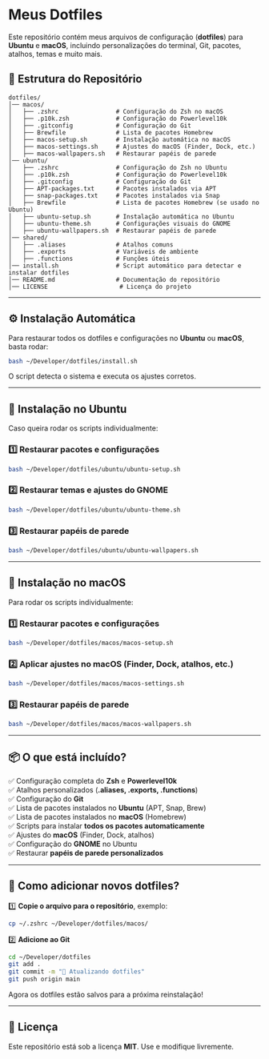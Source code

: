 # Meus Dotfiles

Este repositório contém meus arquivos de configuração (**dotfiles**) para **Ubuntu** e **macOS**, incluindo personalizações do terminal, Git, pacotes, atalhos, temas e muito mais.

## 📂 Estrutura do Repositório

```
dotfiles/
│── macos/
│   ├── .zshrc                # Configuração do Zsh no macOS
│   ├── .p10k.zsh             # Configuração do Powerlevel10k
│   ├── .gitconfig            # Configuração do Git
│   ├── Brewfile              # Lista de pacotes Homebrew
│   ├── macos-setup.sh        # Instalação automática no macOS
│   ├── macos-settings.sh     # Ajustes do macOS (Finder, Dock, etc.)
│   ├── macos-wallpapers.sh   # Restaurar papéis de parede
│── ubuntu/
│   ├── .zshrc                # Configuração do Zsh no Ubuntu
│   ├── .p10k.zsh             # Configuração do Powerlevel10k
│   ├── .gitconfig            # Configuração do Git
│   ├── APT-packages.txt      # Pacotes instalados via APT
│   ├── snap-packages.txt     # Pacotes instalados via Snap
│   ├── Brewfile              # Lista de pacotes Homebrew (se usado no Ubuntu)
│   ├── ubuntu-setup.sh       # Instalação automática no Ubuntu
│   ├── ubuntu-theme.sh       # Configurações visuais do GNOME
│   ├── ubuntu-wallpapers.sh  # Restaurar papéis de parede
│── shared/
│   ├── .aliases              # Atalhos comuns
│   ├── .exports              # Variáveis de ambiente
│   ├── .functions            # Funções úteis
│── install.sh                # Script automático para detectar e instalar dotfiles
│── README.md                 # Documentação do repositório
│── LICENSE                    # Licença do projeto
```

---

## ⚙️ **Instalação Automática**
Para restaurar todos os dotfiles e configurações no **Ubuntu** ou **macOS**, basta rodar:

```sh
bash ~/Developer/dotfiles/install.sh
```

O script detecta o sistema e executa os ajustes corretos.

---

## 🐧 **Instalação no Ubuntu**
Caso queira rodar os scripts individualmente:

### **1️⃣ Restaurar pacotes e configurações**
```sh
bash ~/Developer/dotfiles/ubuntu/ubuntu-setup.sh
```

### **2️⃣ Restaurar temas e ajustes do GNOME**
```sh
bash ~/Developer/dotfiles/ubuntu/ubuntu-theme.sh
```

### **3️⃣ Restaurar papéis de parede**
```sh
bash ~/Developer/dotfiles/ubuntu/ubuntu-wallpapers.sh
```

---

## 🍏 **Instalação no macOS**
Para rodar os scripts individualmente:

### **1️⃣ Restaurar pacotes e configurações**
```sh
bash ~/Developer/dotfiles/macos/macos-setup.sh
```

### **2️⃣ Aplicar ajustes no macOS (Finder, Dock, atalhos, etc.)**
```sh
bash ~/Developer/dotfiles/macos/macos-settings.sh
```

### **3️⃣ Restaurar papéis de parede**
```sh
bash ~/Developer/dotfiles/macos/macos-wallpapers.sh
```

---

## 📦 **O que está incluído?**
✅ Configuração completa do **Zsh** e **Powerlevel10k**  
✅ Atalhos personalizados (**.aliases, .exports, .functions**)  
✅ Configuração do **Git**  
✅ Lista de pacotes instalados no **Ubuntu** (APT, Snap, Brew)  
✅ Lista de pacotes instalados no **macOS** (Homebrew)  
✅ Scripts para instalar **todos os pacotes automaticamente**  
✅ Ajustes do **macOS** (Finder, Dock, atalhos)  
✅ Configuração do **GNOME** no Ubuntu  
✅ Restaurar **papéis de parede personalizados**  

---

## 🚀 **Como adicionar novos dotfiles?**
1️⃣ **Copie o arquivo para o repositório**, exemplo:
```sh
cp ~/.zshrc ~/Developer/dotfiles/macos/
```
2️⃣ **Adicione ao Git**
```sh
cd ~/Developer/dotfiles
git add .
git commit -m "💾 Atualizando dotfiles"
git push origin main
```
Agora os dotfiles estão salvos para a próxima reinstalação!

---

## 📜 **Licença**
Este repositório está sob a licença **MIT**. Use e modifique livremente.

